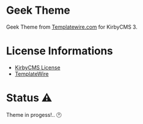 # Geek Theme
Geek Theme from [Templatewire.com](https://templatewire.com) for KirbyCMS 3.

# License Informations
- [KirbyCMS License](https://getkirby.com/license)
- [TemplateWire](https://templatewire.com)

# Status :warning:
Theme in progess!.. :clock1:

